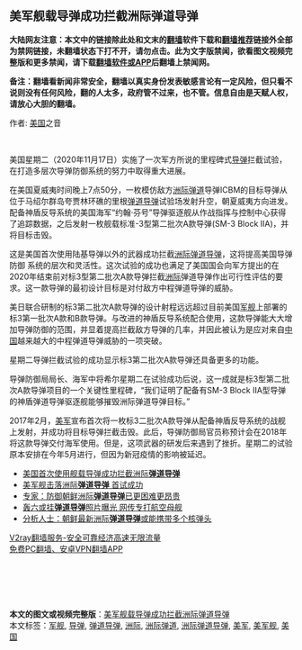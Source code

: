  <h2>美军舰载导弹成功拦截洲际弹道导弹</h2> <p class="notice"><b>大陆网友注意：本文中的链接除此处和文末的<a href="https://github.com/bannedbook/fanqiang" >翻墙</a>软件下载和<a href="https://github.com/killgcd/justmysocks/blob/master/README.md">翻墙推荐</a>链接外全部为禁网链接，未翻墙状态下打不开，请勿点击。此为文字版禁闻，欲看图文视频完整版和更多禁闻，请下载<a href="https://github.com/bannedbook/fanqiang">翻墙软件或APP</a>后翻墙上禁闻网。</p><p>备注：翻墙看新闻非常安全，翻墙以真实身份发表敏感言论有一定风险，但只看不说则没有任何风险，翻的人太多，政府管不过来，也不管。信息自由是天赋人权，请放心大胆的翻墙。</b></p>  <div class="entry"> <p>作者: <a href="https://www.bannedbook.org/bnews/tag/%e7%be%8e%e5%9b%bd/" class="st_tag internal_tag" rel="tag" title="标签 美国 下的日志">美国</a>之音</p> <p></br></p> <p>美国星期二（2020年11月17日）实施了一次军方所说的里程碑式<a href="https://www.bannedbook.org/bnews/tag/%e5%af%bc%e5%bc%b9/" class="st_tag internal_tag" rel="tag" title="标签 导弹 下的日志">导弹</a>拦截试验，在打造多层次导弹防御系统的努力中取得重大进展。</p>  <p>在美国夏威夷时间晚上7点50分，一枚模仿敌方<a href="https://www.bannedbook.org/bnews/tag/%E6%B4%B2%E9%99%85%E5%BC%B9%E9%81%93/" class="st_tag internal_tag" rel="tag" title="标签 洲际弹道 下的日志">洲际弹道</a>导弹ICBM的目标导弹从位于马绍尔群岛夸贾林环礁的里根<a href="https://www.bannedbook.org/bnews/tag/%E5%BC%B9%E9%81%93%E5%AF%BC%E5%BC%B9/" class="st_tag internal_tag" rel="tag" title="标签 弹道导弹 下的日志">弹道导弹</a>试验场发射升空，朝夏威夷方向进发。配备神盾反导系统的美国海军“约翰·芬号”导弹驱逐舰从作战指挥与控制中心获得了追踪数据，之后发射一枚舰载标准-3型第二批次A款导弹(SM-3 Block IIA)，并将目标击毁。</p> <p>这是美国首次使用陆基导弹以外的武器成功拦截<a href="https://www.bannedbook.org/bnews/tag/%E6%B4%B2%E9%99%85%E5%BC%B9%E9%81%93%E5%AF%BC%E5%BC%B9/" class="st_tag internal_tag" rel="tag" title="标签 洲际弹道导弹 下的日志">洲际弹道导弹</a>，这将提高美国导弹防御 系统的层次和灵活性。这次试验的成功也满足了美国国会向军方提出的在2020年结束前对标3型第二批次A款导弹拦截<a href="https://www.bannedbook.org/bnews/tag/%E6%B4%B2%E9%99%85/" class="st_tag internal_tag" rel="tag" title="标签 洲际 下的日志">洲际</a>弹道导弹作出可行性评估的要求。这一款导弹的最初设计目标是对付敌方中程弹道导弹的威胁。</p> <p>美日联合研制的标3第二批次A款导弹的设计射程远远超过目前美国<a href="https://www.bannedbook.org/bnews/tag/%E5%86%9B%E8%88%B0/" class="st_tag internal_tag" rel="tag" title="标签 军舰 下的日志">军舰</a>上部署的标3第一批次A款和B款导弹。与改进的神盾反导系统配合使用，这款导弹能大大增加导弹防御的范围，并显着提高拦截敌方导弹的几率，并因此被认为是应对来自<span class='wp_keywordlink_affiliate'><a href="https://www.bannedbook.org/" title="中国" target="_blank">中国</a></span>越来越大的中程弹道导弹威胁的一项突破。</p>  <p>星期二导弹拦截试验的成功显示标3第二批次A款导弹还具备更多的功能。</p> <p>导弹防御局局长、海军中将希尔星期二在试验成功后说，这一成就是标3型第二批次A款导弹项目的一个关键性里程碑，“我们证明了配备有SM-3 Block IIA型导弹的神盾弹道导弹驱逐舰能够摧毁洲际弹道导弹目标。”</p> <p>2017年2月，<a href="https://www.bannedbook.org/bnews/tag/%e7%be%8e%e5%86%9b/" class="st_tag internal_tag" rel="tag" title="标签 美军 下的日志">美军</a>宣布首次将一枚标3二批次A款导弹从配备神盾反导系统的战舰上发射，并成功将目标导弹拦截击毁。此后，导弹防御局官员称预计会在2018年将这款导弹交付海军使用。但是，这项武器的研发后来遇到了挫折。星期二的试验原本安排在今年5月进行，但因为新冠疫情的影响被延迟。</p>  <ul class='op-related-articles' title='相关阅读'> <li><a href='https://www.bannedbook.org/bnews/worldnews/usa/20201118/1432980.html' target='_blank'>美国首次使用舰载导弹成功拦截洲际<b>弹道导弹</b></a></li> <li><a href='https://www.bannedbook.org/bnews/cbnews/20201118/1432733.html' target='_blank'>美军舰击落洲际<b>弹道导弹</b> 首试成功</a></li> <li><a href='https://www.bannedbook.org/bnews/worldnews/20201020/1416881.html' target='_blank'>专家：防御朝鲜洲际<b>弹道导弹</b>已更困难更昂贵</a></li> <li><a href='https://www.bannedbook.org/bnews/headline/20201018/1416100.html' target='_blank'>轰六或挂<b>弹道导弹</b>照片曝光 网传专打航空母舰</a></li> <li><a href='https://www.bannedbook.org/bnews/worldnews/20201016/1415005.html' target='_blank'>分析人士：朝鲜最新洲际<b>弹道导弹</b>或能携带多个核弹头</a></li> </ul> <p class="texttj"> <a href="https://www.bannedbook.org/forum23/topic22702.html" target="_blank">V2ray翻墙服务-安全可靠经济高速无限流量</a><br/> <a href="https://github.com/bannedbook/fanqiang/wiki/%E7%A6%81%E9%97%BB%E7%BD%91%E5%AE%89%E5%8D%93%E7%BF%BB%E5%A2%99%E6%96%B0%E9%97%BBAPP" target="_blank">免费PC翻墙、安卓VPN翻墙APP</a></p><p></br></br><br /> </br></p><a name='sharetosocial'></a>       <div><b>本文的图文或视频完整版</b>：<a href='https://www.bannedbook.org/bnews/cbnews/20201118/1433142.html'>美军舰载导弹成功拦截洲际弹道导弹</a></div>  </div><!--END ENTRY--> <div class="postfooter"> <div>本文标签：<a href="https://www.bannedbook.org/bnews/tag/%E5%86%9B%E8%88%B0/" rel="tag">军舰</a>, <a href="https://www.bannedbook.org/bnews/tag/%e5%af%bc%e5%bc%b9/" rel="tag">导弹</a>, <a href="https://www.bannedbook.org/bnews/tag/%E5%BC%B9%E9%81%93%E5%AF%BC%E5%BC%B9/" rel="tag">弹道导弹</a>, <a href="https://www.bannedbook.org/bnews/tag/%E6%B4%B2%E9%99%85/" rel="tag">洲际</a>, <a href="https://www.bannedbook.org/bnews/tag/%E6%B4%B2%E9%99%85%E5%BC%B9%E9%81%93/" rel="tag">洲际弹道</a>, <a href="https://www.bannedbook.org/bnews/tag/%E6%B4%B2%E9%99%85%E5%BC%B9%E9%81%93%E5%AF%BC%E5%BC%B9/" rel="tag">洲际弹道导弹</a>, <a href="https://www.bannedbook.org/bnews/tag/%e7%be%8e%e5%86%9b/" rel="tag">美军</a>, <a href="https://www.bannedbook.org/bnews/tag/%E7%BE%8E%E5%86%9B%E8%88%B0/" rel="tag">美军舰</a>, <a href="https://www.bannedbook.org/bnews/tag/%e7%be%8e%e5%9b%bd/" rel="tag">美国</a></div>  </div><!--END POSTFOOTER--> 